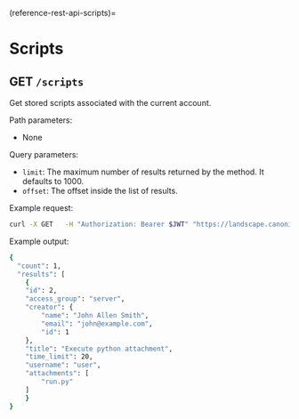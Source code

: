 (reference-rest-api-scripts)=
# Scripts

## GET `/scripts`

Get stored scripts associated with the current account.

Path parameters:

- None

Query parameters:

- `limit`: The maximum number of results returned by the method. It defaults to 1000.
- `offset`: The offset inside the list of results.

Example request:
```bash
curl -X GET   -H "Authorization: Bearer $JWT" "https://landscape.canonical.com/api/v2/scripts"
```

Example output:
```bash
{
  "count": 1,
  "results": [
	{
  	"id": 2,
  	"access_group": "server",
  	"creator": {
    	"name": "John Allen Smith",
    	"email": "john@example.com",
    	"id": 1
  	},
  	"title": "Execute python attachment",
  	"time_limit": 20,
  	"username": "user",
  	"attachments": [
    	"run.py"
  	]
	}
}
```

